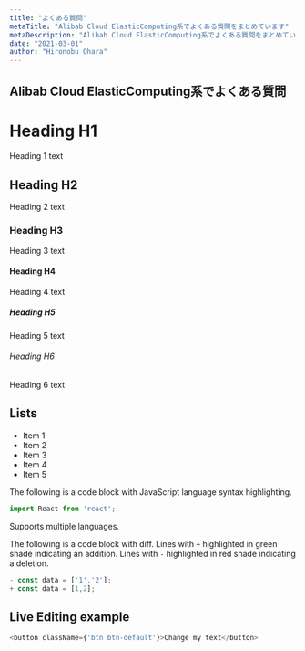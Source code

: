 ```yaml
---
title: "よくある質問"
metaTitle: "Alibab Cloud ElasticComputing系でよくある質問をまとめています"
metaDescription: "Alibab Cloud ElasticComputing系でよくある質問をまとめています"
date: "2021-03-01"
author: "Hironobu Ohara"
---
```



## Alibab Cloud ElasticComputing系でよくある質問

# Heading H1
Heading 1 text

## Heading H2
Heading 2 text

### Heading H3
Heading 3 text

#### Heading H4
Heading 4 text

##### Heading H5
Heading 5 text

###### Heading H6
Heading 6 text

## Lists
- Item 1
- Item 2
- Item 3
- Item 4
- Item 5


The following is a code block with JavaScript language syntax highlighting.

```javascript
import React from 'react';
```

Supports multiple languages.

The following is a code block with diff. Lines with `+` highlighted in green shade indicating an addition. Lines with `-` highlighted in red shade indicating a deletion.

```javascript
- const data = ['1','2'];
+ const data = [1,2];
```

## Live Editing example

```javascript react-live=true
<button className={'btn btn-default'}>Change my text</button>
```


